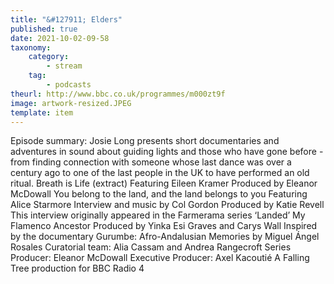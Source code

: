 ```yaml
---
title: "&#127911; Elders"
published: true
date: 2021-10-02-09-58
taxonomy:
    category:
        - stream
    tag:
        - podcasts
theurl: http://www.bbc.co.uk/programmes/m000zt9f
image: artwork-resized.JPEG
template: item
---
```


Episode summary: Josie Long presents short documentaries and adventures in sound about guiding lights and those who have gone before - from finding connection with someone whose last dance was over a century ago to one of the last people in the UK to have performed an old ritual. Breath is Life (extract) Featuring Eileen Kramer Produced by Eleanor McDowall You belong to the land, and the land belongs to you Featuring Alice Starmore Interview and music by Col Gordon Produced by Katie Revell This interview originally appeared in the Farmerama series &lsquo;Landed&rsquo; My Flamenco Ancestor Produced by Yinka Esi Graves and Carys Wall Inspired by the documentary Gurumbe: Afro-Andalusian Memories by Miguel &Aacute;ngel Rosales Curatorial team: Alia Cassam and Andrea Rangecroft Series Producer: Eleanor McDowall Executive Producer: Axel Kacouti&eacute; A Falling Tree production for BBC Radio 4
